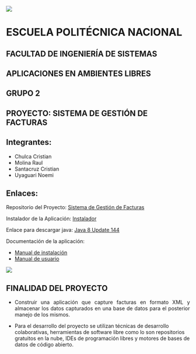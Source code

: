 ![](http://noticias.universia.com.ec/net/images/logos/l/lo/log/logo-epn.jpg)
# ESCUELA POLITÉCNICA NACIONAL

## FACULTAD DE INGENIERÍA DE SISTEMAS

## APLICACIONES EN AMBIENTES LIBRES

## GRUPO 2

## PROYECTO: SISTEMA DE GESTIÓN DE FACTURAS


## Integrantes:
* Chulca Cristian
* Molina Raul
* Santacruz Cristian
* Uyaguari Noemi

## Enlaces:
Repositorio del Proyecto: [Sistema de Gestión de Facturas](https://github.com/RaulAkd/ProyectoAAL)

Instalador de la Aplicación: [Instalador](https://github.com/RaulAkd/ProyectoAAL/blob/master/InstaladorGestorFacturas.exe)

Enlace para descargar java: [Java 8 Update 144](https://www.java.com/es/download/)


Documentación de la aplicación: 
* [Manual de instalación](https://github.com/RaulAkd/ProyectoAAL/blob/master/Documentacion/Manual%20de%20Instalacion.pdf)
* [Manual de usuario](https://github.com/RaulAkd/ProyectoAAL/blob/master/Documentacion/Manual%20del%20UsuarioV1.1.pdf)

![](http://net-informations.com/q/faq/img/xml.png)

## FINALIDAD DEL PROYECTO
* <p align = "justify"> Construir una aplicación que capture facturas en formato XML y almacenar los datos capturados en una base de datos para el posterior manejo de los mismos.</p>

* <p align = "justfy">Para el desarrollo del proyecto se utilizan técnicas de desarrollo colaborativas, herramientas de software libre como lo son repositorios gratuitos en la nube, IDEs de programación libres y motores de bases de datos de código abierto.</p>

